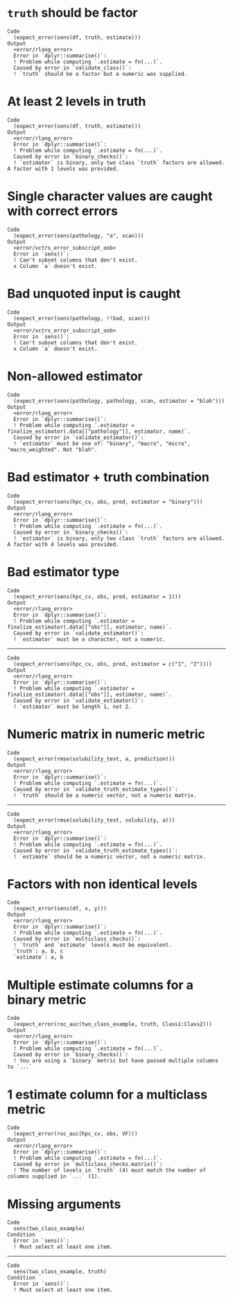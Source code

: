 # `truth` should be factor

    Code
      (expect_error(sens(df, truth, estimate)))
    Output
      <error/rlang_error>
      Error in `dplyr::summarise()`:
      ! Problem while computing `.estimate = fn(...)`.
      Caused by error in `validate_class()`:
      ! `truth` should be a factor but a numeric was supplied.

# At least 2 levels in truth

    Code
      (expect_error(sens(df, truth, estimate)))
    Output
      <error/rlang_error>
      Error in `dplyr::summarise()`:
      ! Problem while computing `.estimate = fn(...)`.
      Caused by error in `binary_checks()`:
      ! `estimator` is binary, only two class `truth` factors are allowed. A factor with 1 levels was provided.

# Single character values are caught with correct errors

    Code
      (expect_error(sens(pathology, "a", scan)))
    Output
      <error/vctrs_error_subscript_oob>
      Error in `sens()`:
      ! Can't subset columns that don't exist.
      x Column `a` doesn't exist.

# Bad unquoted input is caught

    Code
      (expect_error(sens(pathology, !!bad, scan)))
    Output
      <error/vctrs_error_subscript_oob>
      Error in `sens()`:
      ! Can't subset columns that don't exist.
      x Column `a` doesn't exist.

# Non-allowed estimator

    Code
      (expect_error(sens(pathology, pathology, scan, estimator = "blah")))
    Output
      <error/rlang_error>
      Error in `dplyr::summarise()`:
      ! Problem while computing `.estimator = finalize_estimator(.data[["pathology"]], estimator, name)`.
      Caused by error in `validate_estimator()`:
      ! `estimator` must be one of: "binary", "macro", "micro", "macro_weighted". Not "blah".

# Bad estimator + truth combination

    Code
      (expect_error(sens(hpc_cv, obs, pred, estimator = "binary")))
    Output
      <error/rlang_error>
      Error in `dplyr::summarise()`:
      ! Problem while computing `.estimate = fn(...)`.
      Caused by error in `binary_checks()`:
      ! `estimator` is binary, only two class `truth` factors are allowed. A factor with 4 levels was provided.

# Bad estimator type

    Code
      (expect_error(sens(hpc_cv, obs, pred, estimator = 1)))
    Output
      <error/rlang_error>
      Error in `dplyr::summarise()`:
      ! Problem while computing `.estimator = finalize_estimator(.data[["obs"]], estimator, name)`.
      Caused by error in `validate_estimator()`:
      ! `estimator` must be a character, not a numeric.

---

    Code
      (expect_error(sens(hpc_cv, obs, pred, estimator = c("1", "2"))))
    Output
      <error/rlang_error>
      Error in `dplyr::summarise()`:
      ! Problem while computing `.estimator = finalize_estimator(.data[["obs"]], estimator, name)`.
      Caused by error in `validate_estimator()`:
      ! `estimator` must be length 1, not 2.

# Numeric matrix in numeric metric

    Code
      (expect_error(rmse(solubility_test, a, prediction)))
    Output
      <error/rlang_error>
      Error in `dplyr::summarise()`:
      ! Problem while computing `.estimate = fn(...)`.
      Caused by error in `validate_truth_estimate_types()`:
      ! `truth` should be a numeric vector, not a numeric matrix.

---

    Code
      (expect_error(rmse(solubility_test, solubility, a)))
    Output
      <error/rlang_error>
      Error in `dplyr::summarise()`:
      ! Problem while computing `.estimate = fn(...)`.
      Caused by error in `validate_truth_estimate_types()`:
      ! `estimate` should be a numeric vector, not a numeric matrix.

# Factors with non identical levels

    Code
      (expect_error(sens(df, x, y)))
    Output
      <error/rlang_error>
      Error in `dplyr::summarise()`:
      ! Problem while computing `.estimate = fn(...)`.
      Caused by error in `multiclass_checks()`:
      ! `truth` and `estimate` levels must be equivalent.
      `truth`: a, b, c
      `estimate`: a, b

# Multiple estimate columns for a binary metric

    Code
      (expect_error(roc_auc(two_class_example, truth, Class1:Class2)))
    Output
      <error/rlang_error>
      Error in `dplyr::summarise()`:
      ! Problem while computing `.estimate = fn(...)`.
      Caused by error in `binary_checks()`:
      ! You are using a `binary` metric but have passed multiple columns to `...`

# 1 estimate column for a multiclass metric

    Code
      (expect_error(roc_auc(hpc_cv, obs, VF)))
    Output
      <error/rlang_error>
      Error in `dplyr::summarise()`:
      ! Problem while computing `.estimate = fn(...)`.
      Caused by error in `multiclass_checks.matrix()`:
      ! The number of levels in `truth` (4) must match the number of columns supplied in `...` (1).

# Missing arguments

    Code
      sens(two_class_example)
    Condition
      Error in `sens()`:
      ! Must select at least one item.

---

    Code
      sens(two_class_example, truth)
    Condition
      Error in `sens()`:
      ! Must select at least one item.


